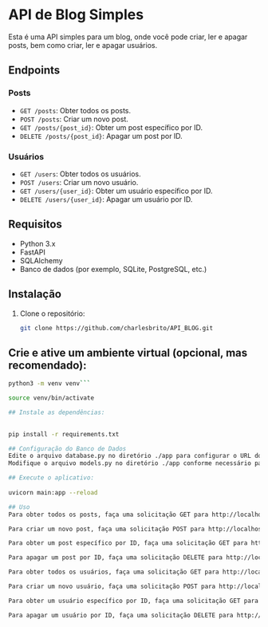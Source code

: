 # API de Blog Simples

Esta é uma API simples para um blog, onde você pode criar, ler e apagar posts, bem como criar, ler e apagar usuários.

## Endpoints

### Posts

- `GET /posts`: Obter todos os posts.
- `POST /posts`: Criar um novo post.
- `GET /posts/{post_id}`: Obter um post específico por ID.
- `DELETE /posts/{post_id}`: Apagar um post por ID.

### Usuários

- `GET /users`: Obter todos os usuários.
- `POST /users`: Criar um novo usuário.
- `GET /users/{user_id}`: Obter um usuário específico por ID.
- `DELETE /users/{user_id}`: Apagar um usuário por ID.

## Requisitos

- Python 3.x
- FastAPI
- SQLAlchemy
- Banco de dados (por exemplo, SQLite, PostgreSQL, etc.)

## Instalação

1. Clone o repositório:

   ```bash
   git clone https://github.com/charlesbrito/API_BLOG.git

## Crie e ative um ambiente virtual (opcional, mas recomendado):


```bash 
python3 -m venv venv```

source venv/bin/activate

## Instale as dependências:

  
pip install -r requirements.txt

## Configuração do Banco de Dados
Edite o arquivo database.py no diretório ./app para configurar o URL do seu banco de dados.
Modifique o arquivo models.py no diretório ./app conforme necessário para definir as tabelas do banco de dados.

## Execute o aplicativo:
 
uvicorn main:app --reload

## Uso
Para obter todos os posts, faça uma solicitação GET para http://localhost:8000/posts.

Para criar um novo post, faça uma solicitação POST para http://localhost:8000/posts com os dados do post no corpo da solicitação.

Para obter um post específico por ID, faça uma solicitação GET para http://localhost:8000/posts/{post_id}.

Para apagar um post por ID, faça uma solicitação DELETE para http://localhost:8000/posts/{post_id}.

Para obter todos os usuários, faça uma solicitação GET para http://localhost:8000/users.

Para criar um novo usuário, faça uma solicitação POST para http://localhost:8000/users com os dados do usuário no corpo da solicitação.

Para obter um usuário específico por ID, faça uma solicitação GET para http://localhost:8000/users/{user_id}.

Para apagar um usuário por ID, faça uma solicitação DELETE para http://localhost:8000/users/{user_id}







